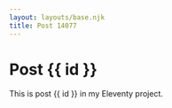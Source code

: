 ```yaml
---
layout: layouts/base.njk
title: Post 14077
---
```


# Post {{ id }}

This is post {{ id }} in my Eleventy project.
